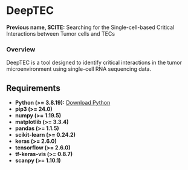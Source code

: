 # DeepTEC
**Previous name, SCITE:** Searching for the Single-cell-based Critical Interactions between Tumor cells and TECs

### Overview
DeepTEC is a tool designed to identify critical interactions in the tumor microenvironment using single-cell RNA sequencing data.

## Requirements

- **Python (>= 3.8.19):** [Download Python](https://www.python.org/downloads/source/)
- **pip3 (>= 24.0)**
- **numpy (>= 1.19.5)**
- **matplotlib (>= 3.3.4)**
- **pandas (>= 1.1.5)**
- **scikit-learn (>= 0.24.2)**
- **keras (>= 2.6.0)**
- **tensorflow (>= 2.6.0)**
- **tf-keras-vis (>= 0.8.7)**
- **scanpy (>= 1.10.1)**

